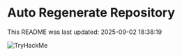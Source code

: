 # Auto Regenerate Repository

This README was last updated: 2025-09-02 18:38:19

 ![TryHackMe](https://tryhackme.com/badge/533634)